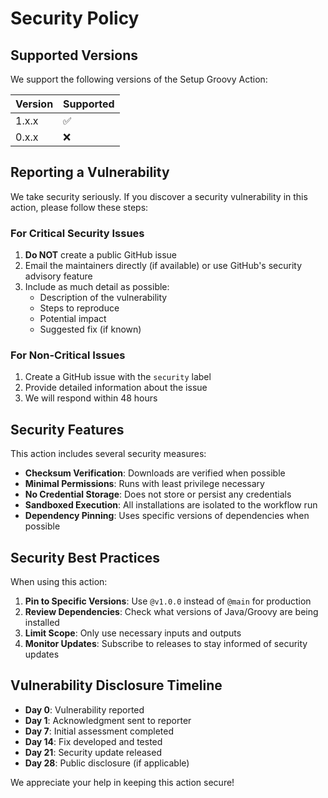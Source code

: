 # Security Policy

## Supported Versions

We support the following versions of the Setup Groovy Action:

| Version | Supported          |
| ------- | ------------------ |
| 1.x.x   | :white_check_mark: |
| 0.x.x   | :x:                |

## Reporting a Vulnerability

We take security seriously. If you discover a security vulnerability in this action, please follow these steps:

### For Critical Security Issues

1. **Do NOT** create a public GitHub issue
2. Email the maintainers directly (if available) or use GitHub's security advisory feature
3. Include as much detail as possible:
   - Description of the vulnerability
   - Steps to reproduce
   - Potential impact
   - Suggested fix (if known)

### For Non-Critical Issues

1. Create a GitHub issue with the `security` label
2. Provide detailed information about the issue
3. We will respond within 48 hours

## Security Features

This action includes several security measures:

- **Checksum Verification**: Downloads are verified when possible
- **Minimal Permissions**: Runs with least privilege necessary
- **No Credential Storage**: Does not store or persist any credentials
- **Sandboxed Execution**: All installations are isolated to the workflow run
- **Dependency Pinning**: Uses specific versions of dependencies when possible

## Security Best Practices

When using this action:

1. **Pin to Specific Versions**: Use `@v1.0.0` instead of `@main` for production
2. **Review Dependencies**: Check what versions of Java/Groovy are being installed
3. **Limit Scope**: Only use necessary inputs and outputs
4. **Monitor Updates**: Subscribe to releases to stay informed of security updates

## Vulnerability Disclosure Timeline

- **Day 0**: Vulnerability reported
- **Day 1**: Acknowledgment sent to reporter
- **Day 7**: Initial assessment completed
- **Day 14**: Fix developed and tested
- **Day 21**: Security update released
- **Day 28**: Public disclosure (if applicable)

We appreciate your help in keeping this action secure!
